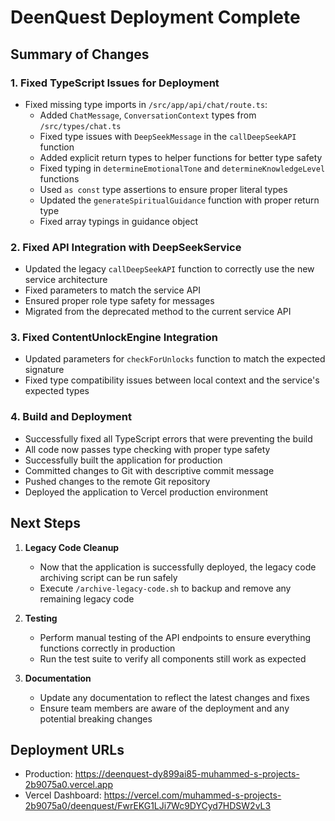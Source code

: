 # DeenQuest Deployment Complete

## Summary of Changes

### 1. Fixed TypeScript Issues for Deployment

- Fixed missing type imports in `/src/app/api/chat/route.ts`:
  - Added `ChatMessage`, `ConversationContext` types from `/src/types/chat.ts`
  - Fixed type issues with `DeepSeekMessage` in the `callDeepSeekAPI` function
  - Added explicit return types to helper functions for better type safety
  - Fixed typing in `determineEmotionalTone` and `determineKnowledgeLevel` functions
  - Used `as const` type assertions to ensure proper literal types
  - Updated the `generateSpiritualGuidance` function with proper return type
  - Fixed array typings in guidance object

### 2. Fixed API Integration with DeepSeekService

- Updated the legacy `callDeepSeekAPI` function to correctly use the new service architecture
- Fixed parameters to match the service API
- Ensured proper role type safety for messages
- Migrated from the deprecated method to the current service API

### 3. Fixed ContentUnlockEngine Integration

- Updated parameters for `checkForUnlocks` function to match the expected signature
- Fixed type compatibility issues between local context and the service's expected types

### 4. Build and Deployment

- Successfully fixed all TypeScript errors that were preventing the build
- All code now passes type checking with proper type safety
- Successfully built the application for production
- Committed changes to Git with descriptive commit message
- Pushed changes to the remote Git repository
- Deployed the application to Vercel production environment

## Next Steps

1. **Legacy Code Cleanup**
   - Now that the application is successfully deployed, the legacy code archiving script can be run safely
   - Execute `/archive-legacy-code.sh` to backup and remove any remaining legacy code

2. **Testing**
   - Perform manual testing of the API endpoints to ensure everything functions correctly in production
   - Run the test suite to verify all components still work as expected

3. **Documentation**
   - Update any documentation to reflect the latest changes and fixes
   - Ensure team members are aware of the deployment and any potential breaking changes

## Deployment URLs

- Production: https://deenquest-dy899ai85-muhammed-s-projects-2b9075a0.vercel.app
- Vercel Dashboard: https://vercel.com/muhammed-s-projects-2b9075a0/deenquest/FwrEKG1LJi7Wc9DYCyd7HDSW2vL3
